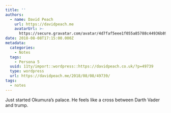 ```yaml
---
title: ''
authors:
  - name: David Peach
    url: https://davidpeach.me
    avatarUrl: >-
      https://secure.gravatar.com/avatar/4d7faf5eee1f055a85788c44936b8995eaab6dfb004e7854ec747ccb272e91ee?s=96&d=mm&r=g
date: 2018-08-08T17:15:00.000Z
metadata:
  categories:
    - Notes
  tags:
    - Persona 5
  uuid: 11ty/import::wordpress::https://davidpeach.co.uk/?p=49739
  type: wordpress
  url: https://davidpeach.me/2018/08/08/49739/
tags:
  - notes
---
```

Just started Okumura’s palace. He feels like a cross between Darth Vader and trump.